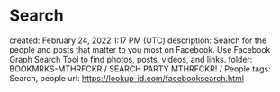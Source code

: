 # Search

created: February 24, 2022 1:17 PM (UTC)
description: Search for the people and posts that matter to you most on Facebook. Use Facebook Graph Search Tool to find photos, posts, videos, and links.
folder: BOOKMRKS-MTHRFCKR / SEARCH PARTY MTHRFCKR! / People
tags: Search, people
url: https://lookup-id.com/facebooksearch.html